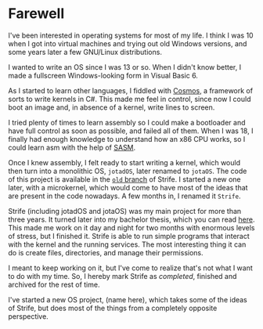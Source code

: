 # Farewell
I've been interested in operating systems for most of my life. I think I was 10 when I got into virtual machines and trying out old Windows versions,
and some years later a few GNU/Linux distributions.

I wanted to write an OS since I was 13 or so. When I didn't know better, I made a fullscreen Windows-looking form in Visual Basic 6.

As I started to learn other languages, I fiddled with [Cosmos](https://www.gocosmos.org/docs/develop-your-own-os-in-dotnet/), a framework of sorts to write
kernels in C#. This made me feel in control, since now I could boot an image and, in absence of a kernel, write lines to screen.

I tried plenty of times to learn assembly so I could make a bootloader and have full control as soon as possible, and failed all of them. When I was 18, I
finally had enough knowledge to understand how an x86 CPU works, so I could learn asm with the help of [SASM](https://dman95.github.io/SASM/english.html).

Once I knew assembly, I felt ready to start writing a kernel, which would then turn into a monolithic OS, `jotadOS`, later renamed to `jotaOS`. The code of
this project is available in the [`old` branch](https://github.com/the-strife-project/Strife/tree/old) of Strife. I started a new one later, with a
microkernel, which would come to have most of the ideas that are present in the code nowadays. A few months in, I renamed it `Strife`.

Strife (including jotadOS and jotaOS) was my main project for more than three years. It turned later into my bachelor thesis, which you can read
[here](https://jlxip.net/theses).
This made me work on it day and night for two months with enormous levels of stress, but I finished it. Strife is able to run simple programs that interact
with the kernel and the running services. The most interesting thing it can do is create files, directories, and manage their permissions.

I meant to keep working on it, but I've come to realize that's not what I want to do with my time. So, I hereby mark Strife as _completed_,
finished and archived for the rest of time.

I've started a new OS project, (name here), which takes some of the ideas of Strife, but does most of the things from a completely opposite perspective.
